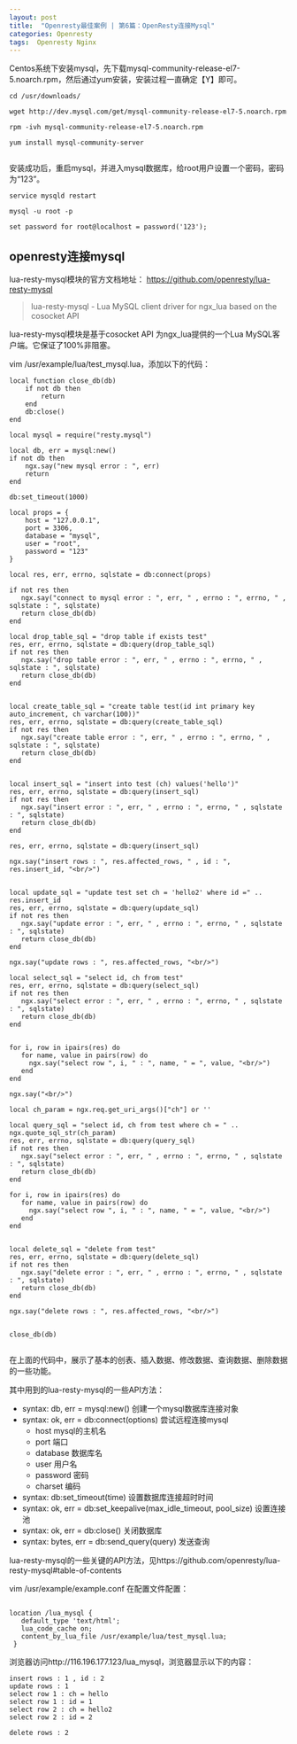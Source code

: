 ```yaml
---
layout: post
title:  "Openresty最佳案例 | 第6篇：OpenResty连接Mysql"
categories: Openresty 
tags:  Openresty Nginx
---
```




Centos系统下安装mysql，先下载mysql-community-release-el7-5.noarch.rpm，然后通过yum安装，安装过程一直确定【Y】即可。

<!--more-->

```
cd /usr/downloads/

wget http://dev.mysql.com/get/mysql-community-release-el7-5.noarch.rpm

rpm -ivh mysql-community-release-el7-5.noarch.rpm

yum install mysql-community-server


```

安装成功后，重启mysql，并进入mysql数据库，给root用户设置一个密码，密码为“123”。

```
service mysqld restart

mysql -u root -p

set password for root@localhost = password('123'); 

```

## openresty连接mysql

lua-resty-mysql模块的官方文档地址： https://github.com/openresty/lua-resty-mysql

> lua-resty-mysql - Lua MySQL client driver for ngx_lua based on the cosocket API 
> 


lua-resty-mysql模块是基于cosocket API 为ngx_lua提供的一个Lua MySQL客户端。它保证了100%非阻塞。



vim /usr/example/lua/test_mysql.lua，添加以下的代码：

```
local function close_db(db)  
    if not db then  
        return  
    end  
    db:close()  
end  
  
local mysql = require("resty.mysql")  
 
local db, err = mysql:new()  
if not db then  
    ngx.say("new mysql error : ", err)  
    return  
end  

db:set_timeout(1000)  
  
local props = {  
    host = "127.0.0.1",  
    port = 3306,  
    database = "mysql",  
    user = "root",  
    password = "123"  
}  
  
local res, err, errno, sqlstate = db:connect(props)  
  
if not res then  
   ngx.say("connect to mysql error : ", err, " , errno : ", errno, " , sqlstate : ", sqlstate)  
   return close_db(db)  
end  
 
local drop_table_sql = "drop table if exists test"  
res, err, errno, sqlstate = db:query(drop_table_sql)  
if not res then  
   ngx.say("drop table error : ", err, " , errno : ", errno, " , sqlstate : ", sqlstate)  
   return close_db(db)  
end  
  

local create_table_sql = "create table test(id int primary key auto_increment, ch varchar(100))"  
res, err, errno, sqlstate = db:query(create_table_sql)  
if not res then  
   ngx.say("create table error : ", err, " , errno : ", errno, " , sqlstate : ", sqlstate)  
   return close_db(db)  
end  
  

local insert_sql = "insert into test (ch) values('hello')"  
res, err, errno, sqlstate = db:query(insert_sql)  
if not res then  
   ngx.say("insert error : ", err, " , errno : ", errno, " , sqlstate : ", sqlstate)  
   return close_db(db)  
end  
  
res, err, errno, sqlstate = db:query(insert_sql)  
  
ngx.say("insert rows : ", res.affected_rows, " , id : ", res.insert_id, "<br/>")  
  
 
local update_sql = "update test set ch = 'hello2' where id =" .. res.insert_id  
res, err, errno, sqlstate = db:query(update_sql)  
if not res then  
   ngx.say("update error : ", err, " , errno : ", errno, " , sqlstate : ", sqlstate)  
   return close_db(db)  
end  
  
ngx.say("update rows : ", res.affected_rows, "<br/>")  
  
local select_sql = "select id, ch from test"  
res, err, errno, sqlstate = db:query(select_sql)  
if not res then  
   ngx.say("select error : ", err, " , errno : ", errno, " , sqlstate : ", sqlstate)  
   return close_db(db)  
end  
  
  
for i, row in ipairs(res) do  
   for name, value in pairs(row) do  
     ngx.say("select row ", i, " : ", name, " = ", value, "<br/>")  
   end  
end  
  
ngx.say("<br/>")  
  
local ch_param = ngx.req.get_uri_args()["ch"] or ''  
 
local query_sql = "select id, ch from test where ch = " .. ngx.quote_sql_str(ch_param)  
res, err, errno, sqlstate = db:query(query_sql)  
if not res then  
   ngx.say("select error : ", err, " , errno : ", errno, " , sqlstate : ", sqlstate)  
   return close_db(db)  
end  
  
for i, row in ipairs(res) do  
   for name, value in pairs(row) do  
     ngx.say("select row ", i, " : ", name, " = ", value, "<br/>")  
   end  
end  
  

local delete_sql = "delete from test"  
res, err, errno, sqlstate = db:query(delete_sql)  
if not res then  
   ngx.say("delete error : ", err, " , errno : ", errno, " , sqlstate : ", sqlstate)  
   return close_db(db)  
end  
  
ngx.say("delete rows : ", res.affected_rows, "<br/>")  
  
  
close_db(db)  


```

在上面的代码中，展示了基本的创表、插入数据、修改数据、查询数据、删除数据的一些功能。

其中用到的lua-resty-mysql的一些API方法：

- syntax: db, err = mysql:new() 创建一个mysql数据库连接对象
- syntax: ok, err = db:connect(options) 尝试远程连接mysql
  -  host mysql的主机名
  -  port 端口
  -  database 数据库名
  -  user 用户名
  -  password 密码
  -  charset 编码
- syntax: db:set_timeout(time) 设置数据库连接超时时间
- syntax: ok, err = db:set_keepalive(max_idle_timeout, pool_size) 设置连接池
- syntax: ok, err = db:close() 关闭数据库
- syntax: bytes, err = db:send_query(query) 发送查询


lua-resty-mysql的一些关键的API方法，见https://github.com/openresty/lua-resty-mysql#table-of-contents

vim /usr/example/example.conf 在配置文件配置：

```

location /lua_mysql {
   default_type 'text/html';
   lua_code_cache on;
   content_by_lua_file /usr/example/lua/test_mysql.lua;
 }

```

浏览器访问http://116.196.177.123/lua_mysql，浏览器显示以下的内容：

```
insert rows : 1 , id : 2
update rows : 1
select row 1 : ch = hello
select row 1 : id = 1
select row 2 : ch = hello2
select row 2 : id = 2

delete rows : 2

```
